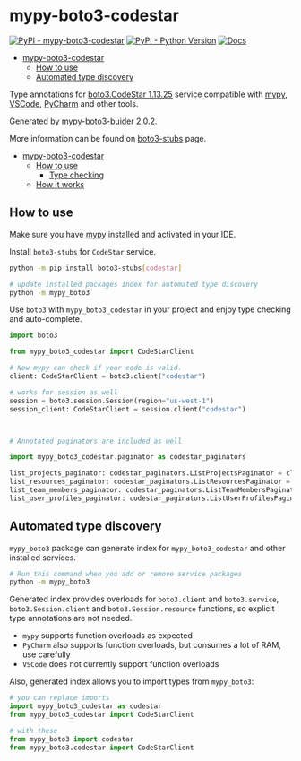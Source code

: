 # mypy-boto3-codestar

[![PyPI - mypy-boto3-codestar](https://img.shields.io/pypi/v/mypy-boto3-codestar.svg?color=blue)](https://pypi.org/project/mypy-boto3-codestar)
[![PyPI - Python Version](https://img.shields.io/pypi/pyversions/mypy-boto3-codestar.svg?color=blue)](https://pypi.org/project/mypy-boto3-codestar)
[![Docs](https://img.shields.io/readthedocs/mypy-boto3-builder.svg?color=blue)](https://mypy-boto3-builder.readthedocs.io/)

- [mypy-boto3-codestar](#mypy-boto3-codestar)
  - [How to use](#how-to-use)
  - [Automated type discovery](#automated-type-discovery)


Type annotations for
[boto3.CodeStar 1.13.25](https://boto3.amazonaws.com/v1/documentation/api/1.13.25/reference/services/codestar.html#CodeStar) service
compatible with [mypy](https://github.com/python/mypy), [VSCode](https://code.visualstudio.com/),
[PyCharm](https://www.jetbrains.com/pycharm/) and other tools.

Generated by [mypy-boto3-buider 2.0.2](https://github.com/vemel/mypy_boto3_builder).

More information can be found on [boto3-stubs](https://pypi.org/project/boto3-stubs/) page.

- [mypy-boto3-codestar](#mypy-boto3-codestar)
  - [How to use](#how-to-use)
    - [Type checking](#type-checking)
  - [How it works](#how-it-works)

## How to use

Make sure you have [mypy](https://github.com/python/mypy) installed and activated in your IDE.

Install `boto3-stubs` for `CodeStar` service.

```bash
python -m pip install boto3-stubs[codestar]

# update installed packages index for automated type discovery
python -m mypy_boto3
```

Use `boto3` with `mypy_boto3_codestar` in your project and enjoy type checking and auto-complete.

```python
import boto3

from mypy_boto3_codestar import CodeStarClient

# Now mypy can check if your code is valid.
client: CodeStarClient = boto3.client("codestar")

# works for session as well
session = boto3.session.Session(region="us-west-1")
session_client: CodeStarClient = session.client("codestar")



# Annotated paginators are included as well

import mypy_boto3_codestar.paginator as codestar_paginators

list_projects_paginator: codestar_paginators.ListProjectsPaginator = client.get_paginator("list_projects")
list_resources_paginator: codestar_paginators.ListResourcesPaginator = client.get_paginator("list_resources")
list_team_members_paginator: codestar_paginators.ListTeamMembersPaginator = client.get_paginator("list_team_members")
list_user_profiles_paginator: codestar_paginators.ListUserProfilesPaginator = client.get_paginator("list_user_profiles")
```

## Automated type discovery

`mypy_boto3` package can generate index for `mypy_boto3_codestar` and other installed services.

```bash
# Run this command when you add or remove service packages
python -m mypy_boto3
```

Generated index provides overloads for `boto3.client` and `boto3.service`,
`boto3.Session.client` and `boto3.Session.resource` functions,
so explicit type annotations are not needed.

- `mypy` supports function overloads as expected
- `PyCharm` also supports function overloads, but consumes a lot of RAM, use carefully
- `VSCode` does not currently support function overloads

Also, generated index allows you to import types from `mypy_boto3`:

```python
# you can replace imports
import mypy_boto3_codestar as codestar
from mypy_boto3_codestar import CodeStarClient

# with these
from mypy_boto3 import codestar
from mypy_boto3.codestar import CodeStarClient
```
